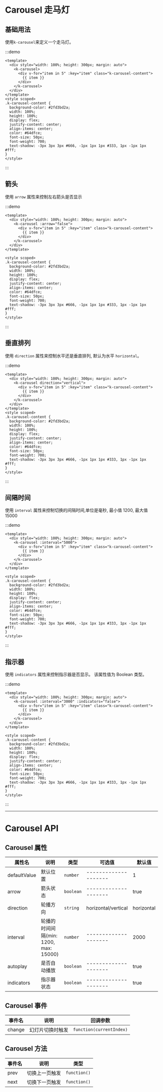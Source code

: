 # Carousel 走马灯

## 基础用法

使用`k-carousel`来定义一个走马灯。

:::demo

```vue
<template>
  <div style="width: 100%; height: 300px; margin: auto">
    <k-carousel>
      <div v-for="item in 5" :key="item" class="k-carousel-content">
        {{ item }}
      </div>
    </k-carousel>
  </div>
</template>
<style scoped>
.k-carousel-content {
  background-color: #2fd3bd2a;
  width: 100%;
  height: 100%;
  display: flex;
  justify-content: center;
  align-items: center;
  color: #64dfce;
  font-size: 50px;
  font-weight: 700;
  text-shadow: -3px 3px 3px #666, -1px 1px 1px #333, 1px -1px 1px #fff;
}
</style>
```

:::

## 箭头

使用 `arrow` 属性来控制左右箭头是否显示

:::demo

```vue
<template>
  <div style="width: 100%; height: 300px; margin: auto">
    <k-carousel :arrow="false">
      <div v-for="item in 5" :key="item" class="k-carousel-content">
        {{ item }}
      </div>
    </k-carousel>
  </div>
</template>

<style scoped>
.k-carousel-content {
  background-color: #2fd3bd2a;
  width: 100%;
  height: 100%;
  display: flex;
  justify-content: center;
  align-items: center;
  color: #64dfce;
  font-size: 50px;
  font-weight: 700;
  text-shadow: -3px 3px 3px #666, -1px 1px 1px #333, 1px -1px 1px #fff;
}
</style>
```

:::

## 垂直排列

使用 `direction` 属性来控制水平还是垂直排列, 默认为水平 `horizontal`。

:::demo

```vue
<template>
  <div style="width: 100%; height: 300px; margin: auto">
    <k-carousel direction="vertical">
      <div v-for="item in 5" :key="item" class="k-carousel-content">
        {{ item }}
      </div>
    </k-carousel>
  </div>
</template>
<style scoped>
.k-carousel-content {
  background-color: #2fd3bd2a;
  width: 100%;
  height: 100%;
  display: flex;
  justify-content: center;
  align-items: center;
  color: #64dfce;
  font-size: 50px;
  font-weight: 700;
  text-shadow: -3px 3px 3px #666, -1px 1px 1px #333, 1px -1px 1px #fff;
}
</style>
```

:::

## 间隔时间

使用 `interval` 属性来控制切换的间隔时间,单位是毫秒, 最小值 1200, 最大值 15000

:::demo

```vue
<template>
  <div style="width: 100%; height: 300px; margin: auto">
    <k-carousel :interval="5000">
      <div v-for="item in 5" :key="item" class="k-carousel-content">
        {{ item }}
      </div>
    </k-carousel>
  </div>
</template>

<style scoped>
.k-carousel-content {
  background-color: #2fd3bd2a;
  width: 100%;
  height: 100%;
  display: flex;
  justify-content: center;
  align-items: center;
  color: #64dfce;
  font-size: 50px;
  font-weight: 700;
  text-shadow: -3px 3px 3px #666, -1px 1px 1px #333, 1px -1px 1px #fff;
}
</style>
```

:::

## 指示器

使用 `indicators` 属性来控制指示器是否显示。 该属性值为 Boolean 类型。

:::demo

```vue
<template>
  <div style="width: 100%; height: 300px; margin: auto">
    <k-carousel :interval="3000" :indicators="false">
      <div v-for="item in 5" :key="item" class="k-carousel-content">
        {{ item }}
      </div>
    </k-carousel>
  </div>
</template>

<style scoped>
.k-carousel-content {
  background-color: #2fd3bd2a;
  width: 100%;
  height: 100%;
  display: flex;
  justify-content: center;
  align-items: center;
  color: #64dfce;
  font-size: 50px;
  font-weight: 700;
  text-shadow: -3px 3px 3px #666, -1px 1px 1px #333, 1px -1px 1px #fff;
}
</style>
```

:::

---

# Carousel API

## Carousel 属性

| 属性名       | 说明                                  | 类型      | 可选值               | 默认值     |
| ------------ | ------------------------------------- | --------- | -------------------- | ---------- |
| defaultValue | 默认位置                              | `number`  | -------------------- | 1          |
| arrow        | 箭头状态                              | `boolean` | -------------------- | true       |
| direction    | 轮播方向                              | `string`  | horizontal/vertical  | horizontal |
| interval     | 轮播的时间间隔(min: 1200, max: 15000) | `number`  | -------------------- | 2000       |
| autoplay     | 是否自动播放                          | `boolean` | -------------------- | true       |
| indicators   | 指示器状态                            | `boolean` | -------------------- | true       |

## Carousel 事件

| 事件名 | 说明             | 回调参数                 |
| ------ | ---------------- | ------------------------ |
| change | 幻灯片切换时触发 | `function(currentIndex)` |

## Carousel 方法

| 事件名 | 说明           | 类型         |
| ------ | -------------- | ------------ |
| prev   | 切换上一页触发 | `function()` |
| next   | 切换下一页触发 | `function()` |
